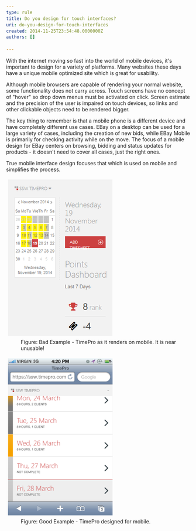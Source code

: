 ```yaml
---
type: rule
title: Do you design for touch interfaces?
uri: do-you-design-for-touch-interfaces
created: 2014-11-25T23:54:48.0000000Z
authors: []

---
```




<span class='intro'> <p>With the internet moving so fast into the world of mobile devices, it's 
important to design for a variety of platforms. Many websites these days
 have a unique mobile optimized site which is great for usability.</p> </span>

<p>Although mobile browsers are capable of rendering your normal 
website, some functionality does not carry across. Touch screens have no
 concept of &quot;hover&quot; so drop down menus must be activated on click. 
Screen estimate and the precision of the user is impaired on touch 
devices, so links and other clickable objects need to be rendered 
bigger.</p><p>The key thing to remember is that a mobile phone is a
 different device and have completely different use cases. EBay on a 
desktop can be used for a large variety of cases, including the creation
 of new bids, while EBay Mobile is primarily for checking activity while
 on the move. The focus of a mobile design for EBay centers on browsing,
 bidding and status updates for products - it doesn't need to cover all 
cases, just the right ones.</p><p>True mobile interface design focuses that which is used on mobile and simplifies the process.</p><dl class="badImage"><dt>
                      <img src="./TimePro-NotMobile.png" alt="" style="margin&#58;5px;" />
                   </dt><dd>​Figure&#58; Bad Example - TimePro as it renders on mobile. It is near unusable!<br></dd></dl><dl class="goodImage"><dt>
                      <img width="286" src="./TimePro-Mobile.png" alt="" style="margin&#58;5px;" />
                   </dt><dd>​Figure&#58; Good Example - TimePro designed for mobile.</dd></dl>


